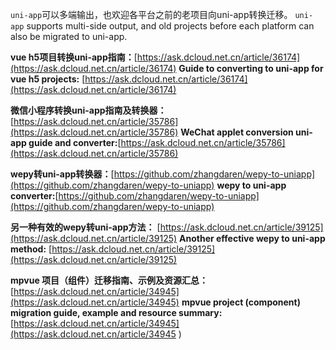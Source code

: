 
`uni-app`可以多端输出，也欢迎各平台之前的老项目向uni-app转换迁移。
`uni-app` supports multi-side output, and old projects before each platform can also be migrated to uni-app.


**vue h5项目转换uni-app指南：**[https://ask.dcloud.net.cn/article/36174](https://ask.dcloud.net.cn/article/36174)
**Guide to converting to uni-app for vue h5 projects:** [https://ask.dcloud.net.cn/article/36174](https://ask.dcloud.net.cn/article/36174)

**微信小程序转换uni-app指南及转换器：**[https://ask.dcloud.net.cn/article/35786](https://ask.dcloud.net.cn/article/35786)
**WeChat applet conversion uni-app guide and converter:**[https://ask.dcloud.net.cn/article/35786](https://ask.dcloud.net.cn/article/35786)

**wepy转uni-app转换器：**[https://github.com/zhangdaren/wepy-to-uniapp](https://github.com/zhangdaren/wepy-to-uniapp)
**wepy to uni-app converter:**[https://github.com/zhangdaren/wepy-to-uniapp](https://github.com/zhangdaren/wepy-to-uniapp)

**另一种有效的wepy转uni-app方法：** [https://ask.dcloud.net.cn/article/39125](https://ask.dcloud.net.cn/article/39125)
**Another effective wepy to uni-app method:** [https://ask.dcloud.net.cn/article/39125](https://ask.dcloud.net.cn/article/39125)

**mpvue 项目（组件）迁移指南、示例及资源汇总：** [https://ask.dcloud.net.cn/article/34945](https://ask.dcloud.net.cn/article/34945)
**mpvue project (component) migration guide, example and resource summary:** [https://ask.dcloud.net.cn/article/34945](https://ask.dcloud.net.cn/article/34945 )
